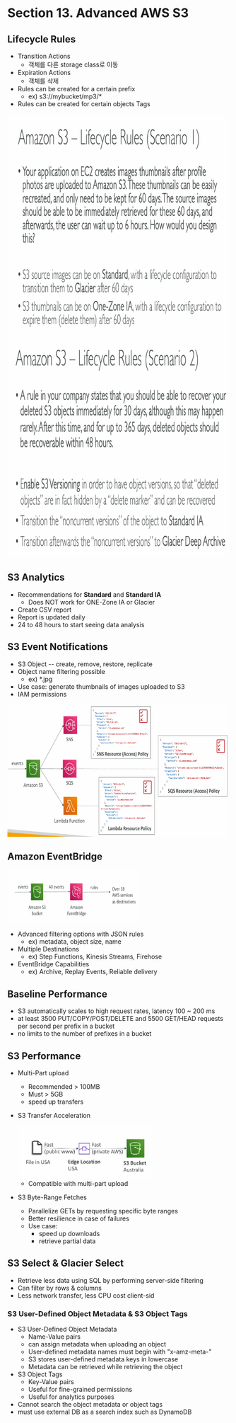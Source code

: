 # Section 13. Advanced AWS S3

## Lifecycle Rules

- Transition Actions
  - 객체를 다른 storage class로 이동
- Expiration Actions
  - 객체를 삭제
- Rules can be created for a certain prefix
  - ex) s3://mybucket/mp3/\*
- Rules can be created for certain objects Tags

<img src="./images/lifecycle-scenario-1.png" width="800" height="500" alt="Lifecycle Scenario 1"/>

<img src="./images/lifecycle-scenario-2.png" width="800" height="500" alt="Lifecycle Scenario 2"/>

## S3 Analytics

- Recommendations for **Standard** and **Standard IA**
  - Does NOT work for ONE-Zone IA or Glacier
- Create CSV report
- Report is updated daily
- 24 to 48 hours to start seeing data analysis

## S3 Event Notifications

- S3 Object -- create, remove, restore, replicate
- Object name filtering possible
  - ex) \*.jpg
- Use case: generate thumbnails of images uploaded to S3
- IAM permissions

<img src="./images/event-notification.png" width="500" height="300" alt="Event Notification"/>

## Amazon EventBridge

<img src="./images/event-bridge.png" width="300" height="120" alt="Event Bridge"/>

- Advanced filtering options with JSON rules
  - ex) metadata, object size, name
- Multiple Destinations
  - ex) Step Functions, Kinesis Streams, Firehose
- EventBridge Capabilities
  - ex) Archive, Replay Events, Reliable delivery

## Baseline Performance

- S3 automatically scales to high request rates, latency 100 ~ 200 ms
- at least 3500 PUT/COPY/POST/DELETE and 5500 GET/HEAD requests per second per prefix in a bucket
- no limits to the number of prefixes in a bucket

## S3 Performance

- Multi-Part upload
  - Recommended > 100MB
  - Must > 5GB
  - speed up transfers
- S3 Transfer Acceleration

    <img src="./images/transfer-acceleration.png" width="300" height="120" alt="Transfer Acceleration"/>

  - Compatible with multi-part upload

- S3 Byte-Range Fetches
  - Parallelize GETs by requesting specific byte ranges
  - Better resilience in case of failures
  - Use case:
    - speed up downloads
    - retrieve partial data

## S3 Select & Glacier Select

- Retrieve less data using SQL by performing server-side filtering
- Can filter by rows & columns
- Less network transfer, less CPU cost client-sid

### S3 User-Defined Object Metadata & S3 Object Tags

- S3 User-Defined Object Metadata
  - Name-Value pairs
  - can assign metadata when uploading an object
  - User-defined metadata names must begin with "x-amz-meta-"
  - S3 stores user-defined metadata keys in lowercase
  - Metadata can be retrieved while retrieving the object
- S3 Object Tags
  - Key-Value pairs
  - Useful for fine-grained permissions
  - Useful for analytics purposes
- Cannot search the object metadata or object tags
- must use external DB as a search index such as DynamoDB
